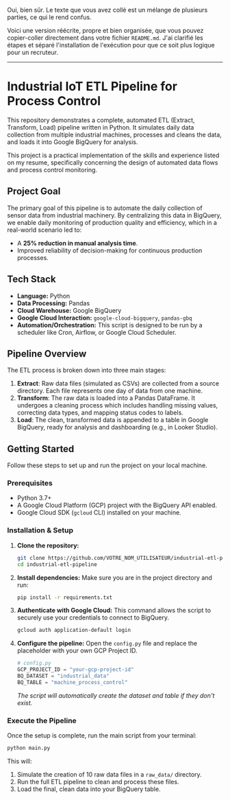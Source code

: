 Oui, bien sûr. Le texte que vous avez collé est un mélange de plusieurs parties, ce qui le rend confus.

Voici une version réécrite, propre et bien organisée, que vous pouvez copier-coller directement dans votre fichier `README.md`. J'ai clarifié les étapes et séparé l'installation de l'exécution pour que ce soit plus logique pour un recruteur.

-----

# Industrial IoT ETL Pipeline for Process Control

This repository demonstrates a complete, automated ETL (Extract, Transform, Load) pipeline written in Python. It simulates daily data collection from multiple industrial machines, processes and cleans the data, and loads it into Google BigQuery for analysis.

This project is a practical implementation of the skills and experience listed on my resume, specifically concerning the design of automated data flows and process control monitoring.

## Project Goal

The primary goal of this pipeline is to automate the daily collection of sensor data from industrial machinery. By centralizing this data in BigQuery, we enable daily monitoring of production quality and efficiency, which in a real-world scenario led to:

  - A **25% reduction in manual analysis time**.
  - Improved reliability of decision-making for continuous production processes.

## Tech Stack

  - **Language:** Python
  - **Data Processing:** Pandas
  - **Cloud Warehouse:** Google BigQuery
  - **Google Cloud Interaction:** `google-cloud-bigquery`, `pandas-gbq`
  - **Automation/Orchestration:** This script is designed to be run by a scheduler like Cron, Airflow, or Google Cloud Scheduler.

## Pipeline Overview

The ETL process is broken down into three main stages:

1.  **Extract**: Raw data files (simulated as CSVs) are collected from a source directory. Each file represents one day of data from one machine.
2.  **Transform**: The raw data is loaded into a Pandas DataFrame. It undergoes a cleaning process which includes handling missing values, correcting data types, and mapping status codes to labels.
3.  **Load**: The clean, transformed data is appended to a table in Google BigQuery, ready for analysis and dashboarding (e.g., in Looker Studio).

## Getting Started

Follow these steps to set up and run the project on your local machine.

### Prerequisites

  - Python 3.7+
  - A Google Cloud Platform (GCP) project with the BigQuery API enabled.
  - Google Cloud SDK (`gcloud` CLI) installed on your machine.

### Installation & Setup

1.  **Clone the repository:**

    ```bash
    git clone https://github.com/VOTRE_NOM_UTILISATEUR/industrial-etl-pipeline.git
    cd industrial-etl-pipeline
    ```

2.  **Install dependencies:**
    Make sure you are in the project directory and run:

    ```bash
    pip install -r requirements.txt
    ```

3.  **Authenticate with Google Cloud:**
    This command allows the script to securely use your credentials to connect to BigQuery.

    ```bash
    gcloud auth application-default login
    ```

4.  **Configure the pipeline:**
    Open the `config.py` file and replace the placeholder with your own GCP Project ID.

    ```python
    # config.py
    GCP_PROJECT_ID = "your-gcp-project-id"
    BQ_DATASET = "industrial_data"
    BQ_TABLE = "machine_process_control"
    ```

    *The script will automatically create the dataset and table if they don't exist.*

### Execute the Pipeline

Once the setup is complete, run the main script from your terminal:

```bash
python main.py
```

This will:

1.  Simulate the creation of 10 raw data files in a `raw_data/` directory.
2.  Run the full ETL pipeline to clean and process these files.
3.  Load the final, clean data into your BigQuery table.

